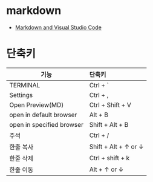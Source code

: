# markdown
* [Markdown and Visual Studio Code](https://code.visualstudio.com/docs/languages/markdown) 


# 단축키

| 기능                             | 단축키              |
| -------------------------------- | :------------------ |
| TERMINAL                         | Ctrl + `            |
| Settings                         | Ctrl + ,            |  
| Open Preview(MD)                 | Ctrl + Shift + V    | 
| open in default browser          | Alt + B             | 
| open in specified browser        | Shift + Alt + B     | 
| 주석                             | Ctrl + /            |
| 한줄 복사                        | Shift + Alt + ↑ or ↓ |
| 한줄 삭제                        | Ctrl + shift + k     |
| 한줄 이동                        |  Alt + ↑ or ↓        |

